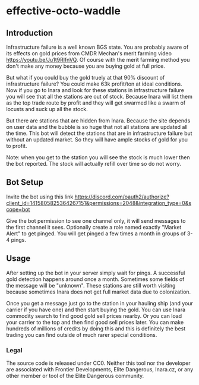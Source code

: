 # effective-octo-waddle
## Introduction
Infrastructure failure is a well known BGS state. You are probably aware of its effects on gold prices from CMDR Mechan's merit farming video https://youtu.be/Ju1t9RlfnVQ.
Of course with the merit farming method you don't make any money because you are buying gold at full price.

But what if you could buy the gold truely at that 90% discount of infrastructure failure? You could make 63k profit/ton at ideal conditions.
Now if you go to Inara and look for these stations in infrastructure failure you will see that all the stations are out of stock. Because Inara will list them as the top trade route by profit and they will get swarmed like a swarm of locusts and suck up all the stock.

But there are stations that are hidden from Inara. Because the site depends on user data and the bubble is so huge that not all stations are updated all the time.
This bot will detect the stations that are in infrastructure failure but without an updated market. So they will have ample stocks of gold for you to profit.

Note: when you get to the station you will see the stock is much lower then the bot reported. The stock will actually refill over time so do not worry.

## Bot Setup
Invite the bot using this link https://discord.com/oauth2/authorize?client_id=1415805825364267151&permissions=2048&integration_type=0&scope=bot

Give the bot permission to see one channel only, it will send messages to the first channel it sees.
Optionally create a role named exactly "Market Alert" to get pinged. You will get pinged a few times a month in groups of 3-4 pings.

## Usage
After setting up the bot in your server simply wait for pings. A successful gold detection happens around once a month. Sometimes some fields of the message will be "unknown". These stations are still worth visiting because sometimes Inara does not get full market data due to colonization.

Once you get a message just go to the station in your hauling ship (and your carrier if you have one) and then start buying the gold. You can use Inara commodity search to find good gold sell prices nearby. Or you can load your carrier to the top and then find good sell prices later. You can make hundreds of millions of credits by doing this and this is definitely the best trading you can find outside of much rarer special conditions. 

### Legal
The source code is released under CC0. Neither this tool nor the developer are associated with Frontier Developments, Elite Dangerous, Inara.cz, or any other member or tool of the Elite Dangerous community.

